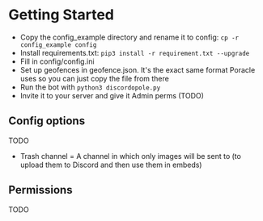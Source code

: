 # Getting Started

- Copy the config_example directory and rename it to config: `cp -r config_example config`
- Install requirements.txt: `pip3 install -r requirement.txt --upgrade`
- Fill in config/config.ini
- Set up geofences in geofence.json. It's the exact same format Poracle uses so you can just copy the file from there
- Run the bot with `python3 discordopole.py`
- Invite it to your server and give it Admin perms (TODO)

## Config options
TODO

- Trash channel = A channel in which only images will be sent to (to upload them to Discord and then use them in embeds)

## Permissions
TODO